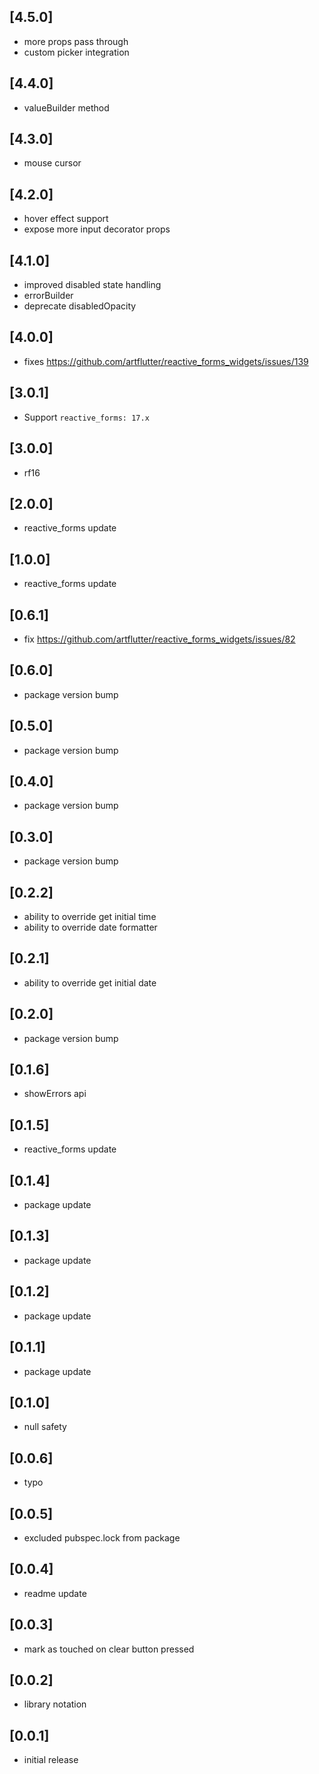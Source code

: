 ## [4.5.0]

* more props pass through
* custom picker integration

## [4.4.0]

* valueBuilder method

## [4.3.0]

* mouse cursor

## [4.2.0]

* hover effect support
* expose more input decorator props

## [4.1.0]

* improved disabled state handling
* errorBuilder
* deprecate disabledOpacity

## [4.0.0]

* fixes https://github.com/artflutter/reactive_forms_widgets/issues/139

## [3.0.1]

* Support `reactive_forms: 17.x`

## [3.0.0]

* rf16

## [2.0.0]

* reactive_forms update

## [1.0.0]

* reactive_forms update

## [0.6.1]

* fix https://github.com/artflutter/reactive_forms_widgets/issues/82

## [0.6.0]

* package version bump

## [0.5.0]

* package version bump

## [0.4.0]

* package version bump

## [0.3.0]

* package version bump

## [0.2.2]

* ability to override get initial time
* ability to override date formatter

## [0.2.1]

* ability to override get initial date

## [0.2.0]

* package version bump

## [0.1.6]

* showErrors api

## [0.1.5]

* reactive_forms update

## [0.1.4]

* package update

## [0.1.3]

* package update

## [0.1.2]

* package update

## [0.1.1]

* package update

## [0.1.0]

* null safety

## [0.0.6]

* typo

## [0.0.5]

* excluded pubspec.lock from package

## [0.0.4]

* readme update

## [0.0.3]

* mark as touched on clear button pressed

## [0.0.2]

* library notation

## [0.0.1]

* initial release
